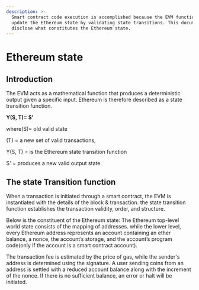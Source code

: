```yaml
---
description: >-
  Smart contract code execution is accomplished because the EVM functions to
  update the Ethereum state by validating state transitions. This document will
  disclose what constitutes the Ethereum state.
---
```


# Ethereum state

## Introduction

The EVM acts as a mathematical function that produces a deterministic output given a specific input. Ethereum is therefore described as a state transition function.

**Y(S, T)= S'**

where(S)= old valid state

(T) = a new set of valid transactions,

Y(S, T) = is the Ethereum state transition function

S' = produces a new valid output state.

## The state Transition function

When a transaction is initiated through a smart contract, the EVM is instantiated with the details of the block & transaction. the state transition function establishes the transaction validity, order, and structure.

Below is the constituent of the Ethereum state: The Ethereum top-level world state consists of the mapping of addresses. while the lower level, every Ethereum address represents an account containing an ether balance, a nonce, the account’s storage, and the account’s program code(only if the account is a smart contract account).

The transaction fee is estimated by the price of gas, while the sender's address is determined using the signature. A user sending coins from an address is settled with a reduced account balance along with the increment of the nonce. If there is no sufficient balance, an error or halt will be initiated.
